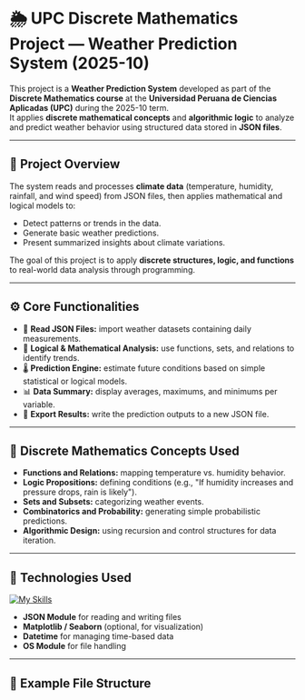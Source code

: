 # 🌦️ UPC Discrete Mathematics Project — Weather Prediction System (2025-10)

This project is a **Weather Prediction System** developed as part of the **Discrete Mathematics course** at the **Universidad Peruana de Ciencias Aplicadas (UPC)** during the 2025-10 term.  
It applies **discrete mathematical concepts** and **algorithmic logic** to analyze and predict weather behavior using structured data stored in **JSON files**.

---

## 🧠 Project Overview
The system reads and processes **climate data** (temperature, humidity, rainfall, and wind speed) from JSON files, then applies mathematical and logical models to:
- Detect patterns or trends in the data.  
- Generate basic weather predictions.  
- Present summarized insights about climate variations.

The goal of this project is to apply **discrete structures, logic, and functions** to real-world data analysis through programming.

---

## ⚙️ Core Functionalities
- 📂 **Read JSON Files:** import weather datasets containing daily measurements.  
- 🧮 **Logical & Mathematical Analysis:** use functions, sets, and relations to identify trends.  
- 🌡️ **Prediction Engine:** estimate future conditions based on simple statistical or logical models.  
- 📊 **Data Summary:** display averages, maximums, and minimums per variable.  
- 💾 **Export Results:** write the prediction outputs to a new JSON file.

---

## 🧩 Discrete Mathematics Concepts Used
- **Functions and Relations:** mapping temperature vs. humidity behavior.  
- **Logic Propositions:** defining conditions (e.g., "If humidity increases and pressure drops, rain is likely").  
- **Sets and Subsets:** categorizing weather events.  
- **Combinatorics and Probability:** generating simple probabilistic predictions.  
- **Algorithmic Design:** using recursion and control structures for data iteration.

---

## 🧰 Technologies Used
[![My Skills](https://skillicons.dev/icons?i=python)](https://skillicons.dev)
- **JSON Module** for reading and writing files  
- **Matplotlib / Seaborn** (optional, for visualization)  
- **Datetime** for managing time-based data  
- **OS Module** for file handling  

---

## 📂 Example File Structure
